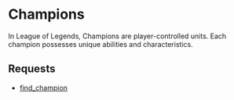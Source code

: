 # Champions
In League of Legends, Champions are player-controlled units. Each champion possesses unique abilities and characteristics. 

## Requests
* [find_champion](/Champions/find_champion.md)
